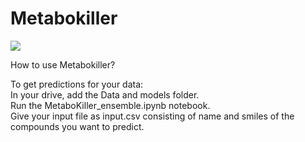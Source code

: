 # Metabokiller

<img src="Main_pipeline/Images/Workflow.png">

How to use Metabokiller?

To get predictions for your data:
<br/>In your drive, add the Data and models folder.
<br/>Run the MetaboKiller_ensemble.ipynb notebook.
<br/>Give your input file as input.csv consisting of name and smiles of the compounds you want to predict.
